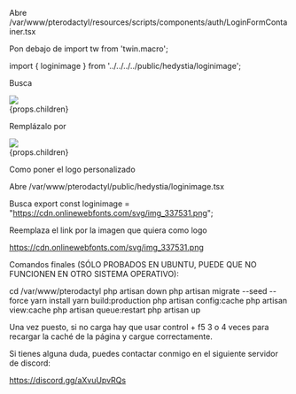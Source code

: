 Abre /var/www/pterodactyl/resources/scripts/components/auth/LoginFormContainer.tsx

Pon debajo de import tw from 'twin.macro';

import { loginimage } from '../../../../public/hedystia/loginimage';

Busca

<Form {...props} ref={ref}>
            <div css={tw`md:flex w-full bg-white shadow-lg rounded-lg p-6 md:pl-0 mx-1`}>
                <div css={tw`flex-none select-none mb-6 md:mb-0 self-center`}>
                    <img src={'/assets/svgs/pterodactyl.svg'} css={tw`block w-48 md:w-64 mx-auto`}/>
                </div>
                <div css={tw`flex-1`}>
                    {props.children}
                </div>
            </div>
        </Form>

Remplázalo por

<Form {...props} ref={ref}>
            <div css={tw`md:flex w-full bg-white shadow-lg rounded-lg p-6 md:pl-0 mx-1`}>
                <div css={tw`flex-none select-none mb-6 md:mb-0 self-center`}>
                    <img src={loginimage} css={tw`block w-48 md:w-64 mx-auto`}/>
                </div>
                <div css={tw`flex-1`}>
                    {props.children}
                </div>
            </div>
        </Form>

Como poner el logo personalizado

Abre /var/www/pterodactyl/public/hedystia/loginimage.tsx

Busca
export const loginimage = "https://cdn.onlinewebfonts.com/svg/img_337531.png";

Reemplaza el link por la imagen que quiera como logo

https://cdn.onlinewebfonts.com/svg/img_337531.png

Comandos finales (SÓLO PROBADOS EN UBUNTU, PUEDE QUE NO FUNCIONEN EN OTRO SISTEMA OPERATIVO):

cd /var/www/pterodactyl
php artisan down
php artisan migrate --seed --force
yarn install
yarn build:production
php artisan config:cache
php artisan view:cache
php artisan queue:restart
php artisan up

Una vez puesto, si no carga hay que usar control + f5 3 o 4 veces para recargar la caché de la página y cargue correctamente.

Si tienes alguna duda, puedes contactar conmigo en el siguiente servidor de discord:

https://discord.gg/aXvuUpvRQs
